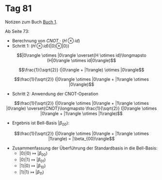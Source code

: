 # Tag 81

Notizen zum Buch [Buch 1](../Buch1.md).

Ab Seite 73:
* Berechnung von $CNOT\cdot(H \otimes id)$
* Schritt 1: $(H \otimes id)(|0\rangle \otimes |0\rangle)$
```math
|0\rangle \otimes |0\rangle \overset{H \otimes id}\longmapsto (H|0\rangle \otimes id|0\rangle)
```
```math
\frac{1}{\sqrt{2}} (|0\rangle + |1\rangle) \otimes |0\rangle
```
```math
\frac{1}{\sqrt{2}} (|0\rangle \otimes |0\rangle + |1\rangle \otimes |0\rangle)
```

* Schritt 2: Anwendung der CNOT-Operation
```math
\frac{1}{\sqrt{2}} (|0\rangle \otimes |0\rangle + |1\rangle \otimes |0\rangle) \overset{CNOT}\longmapsto \frac{1}{\sqrt{2}} (|0\rangle \otimes |0\rangle + |1\rangle \otimes |1\rangle)
```

* Ergebnis ist Bell-Basis $|\beta_{00}\rangle$:
```math
\frac{1}{\sqrt{2}} (|0\rangle \otimes |0\rangle + |1\rangle \otimes |1\rangle) = |\beta_{00}\rangle
```

* Zusammenfassung der Überführung der Standardbasis in die Bell-Basis:
  - $|0\rangle|0\rangle \longmapsto |\beta_{00}\rangle$
  - $|0\rangle|1\rangle \longmapsto |\beta_{01}\rangle$
  - $|1\rangle|0\rangle \longmapsto |\beta_{10}\rangle$
  - $|1\rangle|1\rangle \longmapsto |\beta_{11}\rangle$
